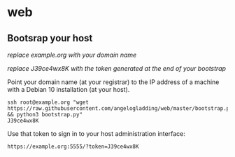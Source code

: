 # web

## Bootsrap your host

*replace example.org with your domain name*

*replace J39ce4wx8K with the token generated at the end of your bootstrap*

Point your domain name (at your registrar) to the IP address of a machine with a Debian 10 installation (at your host).

    ssh root@example.org "wget https://raw.githubusercontent.com/angelogladding/web/master/bootstrap.py && python3 bootstrap.py"
    J39ce4wx8K

Use that token to sign in to your host administration interface:

    https://example.org:5555/?token=J39ce4wx8K
